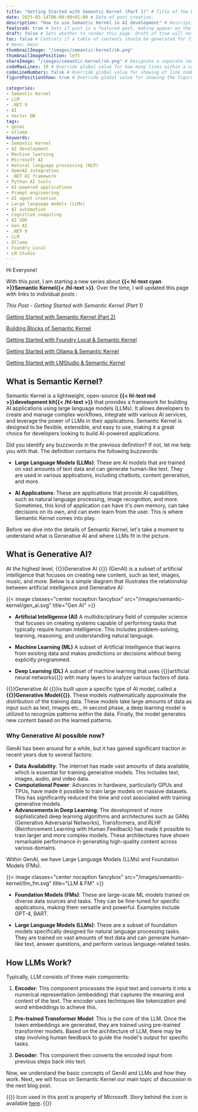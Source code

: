 ```yaml
---
title: "Getting Started with Semantic Kernel (Part 1)" # Title of the blog post.
date: 2025-05-14T06:00:00+01:00 # Date of post creation.
description: "How to use Semantic Kernel in AI development" # Description used for search engine.
featured: true # Sets if post is a featured post, making appear on the home page side bar.
draft: false # Sets whether to render this page. Draft of true will not be rendered.
toc: false # Controls if a table of contents should be generated for first-level links automatically.
# menu: main
thumbnailImage: "/images/semantic-kernel/sk.png"
thumbnailImagePosition: left
shareImage: "/images/semantic-kernel/sk.png" # Designate a separate image for social media sharing.
codeMaxLines: 10 # Override global value for how many lines within a code block before auto-collapsing.
codeLineNumbers: false # Override global value for showing of line numbers within code block.
figurePositionShow: true # Override global value for showing the figure label.

categories:
- Semantic Kernel
- LLM
- .NET 9
- AI
- Vector DB
tags:
- genai
- ollama
keywords:
- Semantic Kernel
- AI development
- Machine learning
- Microsoft AI
- Natural language processing (NLP)
- OpenAI integration
- .NET AI framework
- Python AI tools
- AI-powered applications
- Prompt engineering
- AI agent creation
- Large language models (LLMs)
- AI automation
- Cognitive computing
- AI SDK
- Gen AI
- .NET 9
- LLM
- Ollama
- Foundry Local
- LM Studio
---
```

 
Hi Everyone!

With this post, I am starting a new series about **{{< hl-text cyan >}}Semantic Kernel{{< /hl-text >}}**. Over the time, I will updated this page with links to individual posts : 

_This Post - Getting Started with Semantic Kernel (Part 1)_

[Getting Started with Semantic Kernel (Part 2)](/post/getting-started-with-semantic-kernel-pt-2)

[Building Blocks of Semantic Kernel](/post/semantic-kernel/semantic-kernel-building-blocks)

[Getting Started with Foundry Local & Semantic Kernel](/post/semantic-kernel/getting-started-with-foundry-local-and-semantic-kernel)

[Getting Started with Ollama & Semantic Kernel](/post/semantic-kernel/getting-started-with-ollama-and-semantic-kernel)

[Getting Started with LMStudio & Semantic Kernel](/post/semantic-kernel/getting-started-with-lmstudio-and-semantic-kernel)


## What is Semantic Kernel?

Semantic Kernel is a lightweight, open-source **{{< hl-text red >}}development kit{{< /hl-text >}}** that provides a framework for building AI applications using large language models (LLMs). It allows developers to create and manage complex workflows, integrate with various AI services, and leverage the power of LLMs in their applications. Semantic Kernel is designed to be flexible, extensible, and easy to use, making it a great choice for developers looking to build AI-powered applications.

Did you identify any buzzwords in the previous definition? If not, let me help you with that. The definition contains the following buzzwords:
 
- **Large Language Models (LLMs)**: These are AI models that are trained on vast amounts of text data and can generate human-like text. They are used in various applications, including chatbots, content generation, and more.

- **AI Applications**: These are applications that provide AI capabilities, such as natural language processing, image recognition, and more. Sometimes, this kind of application can have it's own memory, can take decisions on its own, and can even learn from the user. This is where Semantic Kernel comes into play.

Before we dive into the details of Semantic Kernel, let's take a moment to understand what is Generative AI and where LLMs fit in the picture.

## What is Generative AI?
At the highest level, {{<hl-text blue >}}Generative AI {{</hl-text >}} (GenAI) is a subset of artificial intelligence that focuses on creating new content, such as text, images, music, and more. Below is a simple diagram that illustrates the relationship between artificial intelligence and Generative AI: 

{{< image classes="center nocaption fancybox" src="/images/semantic-kernel/gen_ai.svg" title="Gen AI" >}}

- **Artificial Intelligence (AI)**
A multidisciplinary field of computer science that focuses on creating systems capable of performing tasks that typically require human intelligence. This includes problem-solving, learning, reasoning, and understanding natural language.

- **Machine Learning (ML)**
A subset of Artificial Intelligence that learns from existing data and makes predictions or decisions without being explicitly programmed.

- **Deep Learning (DL)**
A subset of machine learning that uses {{<hl-text green >}}artificial neural networks{{</hl-text >}} with many layers to analyze various factors of data. 

{{<hl-text blue >}}Generative AI {{</hl-text >}}is built upon a specific type of AI model, called a **{{<hl-text yellow >}}Generative Model{{</hl-text >}}**.  These models mathematically approximate the distribution of the training data. These models take large amounts of data as input such as text, images etc., In second phase, a deep learning model is utilized to recognize patterns within the data. Finally, the model generates new content based on the learned patterns.

### Why Generative AI possible now?
GenAI has been around for a while, but it has gained significant traction in recent years due to several factors:
- **Data Availability**: The internet has made vast amounts of data available, which is essential for training generative models. This includes text, images, audio, and video data.
- **Computational Power**: Advances in hardware, particularly GPUs and TPUs, have made it possible to train large models on massive datasets. This has significantly reduced the time and cost associated with training generative models.
- **Advancements in Deep Learning**: The development of more sophisticated deep learning algorithms and architectures such as GANs (Generative Adversarial Networks), Transformers, and RLHF (Reinforcement Learning with Human Feedback) has made it possible to train larger and more complex models. These architectures have shown remarkable performance in generating high-quality content across various domains.

Within GenAI, we have Large Language Models (LLMs) and Foundation Models (FMs).

{{< image classes="center nocaption fancybox" src="/images/semantic-kernel/llm_fm.svg" title="LLM & FM" >}}

- **Foundation Models (FMs)**: These are large-scale ML models trained on diverse data sources and tasks. They can be fine-tuned for specific applications, making them versatile and powerful. Examples include GPT-4, BART.

- **Large Language Models (LLMs)**: These are a subset of foundation models specifically designed for natural language processing tasks. They are trained on vast amounts of text data and can generate human-like text, answer questions, and perform various language-related tasks.

## How LLMs Work?
Typically, LLM consists of three main components:
1. **Encoder**: This component processes the input text and converts it into a numerical representation (embedding) that captures the meaning and context of the text. The encoder uses techniques like tokenization and word embeddings to achieve this.
2. **Pre-trained Transformer Model**: This is the core of the LLM. Once the token embeddings are generated,  they are trained using pre-trained transformer models. Based on the architecture of LLM, there may be step involving human feedback to guide the model's output for specific tasks.

3. **Decoder**: This component then converts the encoded input from previous steps back into text. 

Now, we understand the basic concepts of GenAI and LLMs and how they work. Next, we will focus on Semantic Kernel our main topic of discussion in the next blog post.

{{<alert info no-icon>}}
Icon used in this post is property of Microsoft. Story behind the icon is available [here](https://devblogs.microsoft.com/semantic-kernel/semantic-kernels-new-icon-and-the-art-of-teamwork/).
{{</alert >}}
